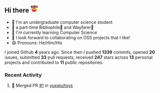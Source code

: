 ## Hi there <img src="./assets/cowboy.png" alt="Cowboy Hat Face" width="25" height="25" />

- 📖 I'm an undergraduate computer science student
- 🔭 a part-time Bibliophile📕 and Wayfarer🚶
- 🌱 I'm currently learning Computer Science
- 👯 I look forward to collaborating on OSS projects that I like!
- 😄 Pronouns: He/Him/His

I joined Github **4** years ago. Since then I pushed **1339** commits, opened **20** issues, submitted **33** pull requests, received **247** stars across **13** personal projects and contributed to **11** public repositories.

<!-- ### Skills -->

### Recent Activity

<!--START_SECTION:activity-->
1. 🎉 Merged PR [#1](https://github.com/yuxqiu/toys/pull/1) in [yuxqiu/toys](https://github.com/yuxqiu/toys)
<!--END_SECTION:activity-->
